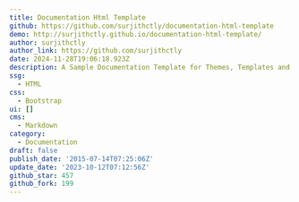 ```yaml
---
title: Documentation Html Template
github: https://github.com/surjithctly/documentation-html-template
demo: http://surjithctly.github.io/documentation-html-template/
author: surjithctly
author_link: https://github.com/surjithctly
date: 2024-11-28T19:06:18.923Z
description: A Sample Documentation Template for Themes, Templates and Plugins
ssg:
  - HTML
css:
  - Bootstrap
ui: []
cms:
  - Markdown
category:
  - Documentation
draft: false
publish_date: '2015-07-14T07:25:06Z'
update_date: '2023-10-12T07:12:56Z'
github_star: 457
github_fork: 199
---
```

